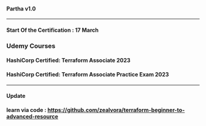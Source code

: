 #### Partha v1.0

---

#### Start Of the Certification : 17 March

### Udemy Courses
#### HashiCorp Certified: Terraform Associate 2023
#### HashiCorp Certified: Terraform Associate Practice Exam 2023

---
#### Update
#### learn via code : https://github.com/zealvora/terraform-beginner-to-advanced-resource

